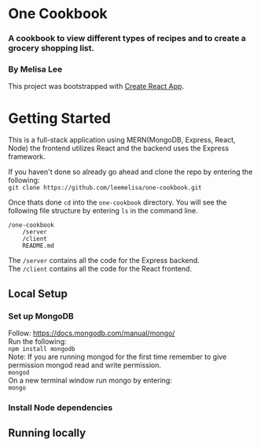 # One Cookbook
### A cookbook to view different types of recipes and to create a grocery shopping list. 
### By Melisa Lee
This project was bootstrapped with [Create React App](https://github.com/facebook/create-react-app).

# Getting Started
This is a full-stack application using MERN(MongoDB, Express, React, Node) the frontend utilizes React and the backend uses the Express framework. 

If you haven't done so already go ahead and clone the repo by entering the following:<br/>
`git clone https://github.com/leemelisa/one-cookbook.git`

Once thats done `cd` into the `one-cookbook` directory. You will see the following file structure by entering `ls` in the command line.
```
/one-cookbook
    /server
    /client
    README.md
```

The `/server` contains all the code for the Express backend.<br/>
The `/client` contains all the code for the React frontend.

## Local Setup
### Set up MongoDB
Follow: https://docs.mongodb.com/manual/mongo/ <br/>
Run the following:<br/>
`npm install mongodb`<br/>
Note: If you are running mongod for the first time remember to give permission mongod read and write permission.<br/>
`mongod`<br/>
On a new terminal window run mongo by entering: <br/>
`mongo`<br/>

### Install Node dependencies


## Running locally
